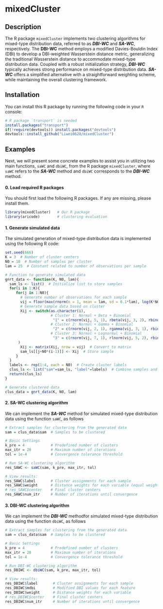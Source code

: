 # mixedCluster


## Description
The R package `mixedCluster` implements two clustering algorithms for mixed-type distribution data, referred to as ***DBI-WC*** and ***SA-WC***, respectively. The **DBI-WC** method employs a modified Davies-Bouldin Index (DBI) to develop a DBI-weighted Wasserstein distance metric, generalizing the traditional Wasserstein distance to accommodate mixed-type distribution data. Coupled with a robust initialization strategy, ***DBI-WC*** typically achieves strong performance on mixed-type distribution data. ***SA-WC*** offers a simplified alternative with a straightforward weighting scheme, while maintaining the overall clustering framework.


## Installation
You can install this R package by running the following code in your `R` console:

```R
# R package `transport` is needed
install.packages("transport")
if(!require(devtools)) install.packages("devtools")
devtools::install_github("Liwei0628/mixedCluster")
```


## Examples
Next, we will present some concrete examples to assist you in utilizing two main functions, `saWC` and `dbiWC`, from the R package `mixedCluster`, where `saWC` refers to the ***SA-WC*** method and `dbiWC` corresponds to the ***DBI-WC*** method.

#### 0. Load required R packages
You should first load the following R packages. If any are missing, please install them.

```R
library(mixedCluster)   # Our R package
library(aricode)        # clustering evaluation
```

#### 1. Generate simulated data
The simulated generation of mixed-type distribution data is implemented using the following R code:

```R
set.seed(666)
K = 3  # Number of cluster centers
N0 = 10  # Number of samples per cluster
lam = 25  # Constant related to number of observations per sample

# Function to generate simulated data
gnrt_data <- function(K, N0, lam){
  sam_ls <- list()  # Initialize list to store samples
  for(i in 1:K){
     for(j in 1:N0){
       # Generate number of observations for each sample
       vij = floor(max(rnorm(n = 1, mean = lam, sd = 0.1*lam), log(K*N0)))
       # Generate sample data based on cluster
       Xij <- switch(as.character(i),
                     # Cluster 1: Normal + Beta + Binomial
                      "1" = c(rnorm(vij, 5, 1), rbeta(vij, 3, 2), rbinom(vij, 1, 2/7)),
                     # Cluster 2: Normal + Gamma + Binomial
                      "2" = c(rnorm(vij, 2, 1), rgamma(vij, 3, 1), rbinom(vij, 1, 1/2)),
                     # Cluster 3: Normal + Lognormal + Binomial
                      "3" = c(rnorm(vij, 7, 1), rlnorm(vij, 5, 2), rbinom(vij, 1, 1/2))
      )
       Xij <- matrix(Xij, nrow = vij)  # Convert to matrix
       sam_ls[[j+N0*(i-1)]] <- Xij  # Store sample
     }
  }
  labels <- rep(1:4, each = N0)  # Create cluster labels
  clus_ls <- list("sam"=sam_ls, "label"=labels)  # Combine samples and labels
  return(clus_ls)
}

# Generate clustered data
clus_data = gnrt_data(K, N0, lam)
```

#### 2. SA-WC clustering algorithm
We can implement the ***SA-WC*** method for simulated mixed-type distribution data using the function `saWC`, as follows

```R
# Extract samples for clustering from the generated data
sam = clus_data$sam  # Samples to be clustered

# Basic Settings
k_pre = 4            # Predefined number of clusters
max_itr = 20         # Maximum number of iterations
tol = 1e-4           # Convergence tolerance threshold

# Run SA-WC clustering algorithm
res_SAWC <- saWC(sam, k_pre, max_itr, tol)

# View results:
res_SAWC$label       # Cluster assignments for each sample
res_SAWC$weight      # Distance weights for each variable (equal weights)
# res_SAWC$center    # Final cluster centers
res_SAWC$num_itr     # Number of iterations until convergence
```

#### 3. DBI-WC clustering algorithm
We can implement the ***DBI-WC*** methodfor simulated mixed-type distribution data using the function `dbiWC`, as follows

```R
# Extract samples for clustering from the generated data
sam = clus_data$sam  # Samples to be clustered

# Basic Settings
k_pre = 4            # Predefined number of clusters
max_itr = 20         # Maximum number of iterations
tol = 1e-4           # Convergence tolerance threshold

# Run DBI-WC clustering algorithm
res_DBIWC <- dbiWC(sam, k_pre, max_itr, tol)

# View results:
res_DBIWC$label       # Cluster assignments for each sample
res_DBIWC$mdbi        # Modified DBI values for each feature
res_DBIWC$weight      # Distance weights for each variable
# res_DBIWC$center    # Final cluster centers
res_DBIWC$num_itr     # Number of iterations until convergence
```
